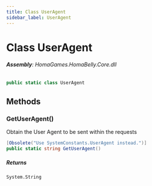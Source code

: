 ```yaml
---
title: Class UserAgent
sidebar_label: UserAgent
---
```

# Class UserAgent


###### **Assembly**: HomaGames.HomaBelly.Core.dll

```csharp title="Declaration"
public static class UserAgent
```
## Methods
### GetUserAgent()
Obtain the User Agent to be sent within the requests

```csharp title="Declaration"
[Obsolete("Use SystemConstants.UserAgent instead.")]
public static string GetUserAgent()
```

##### Returns

`System.String`
